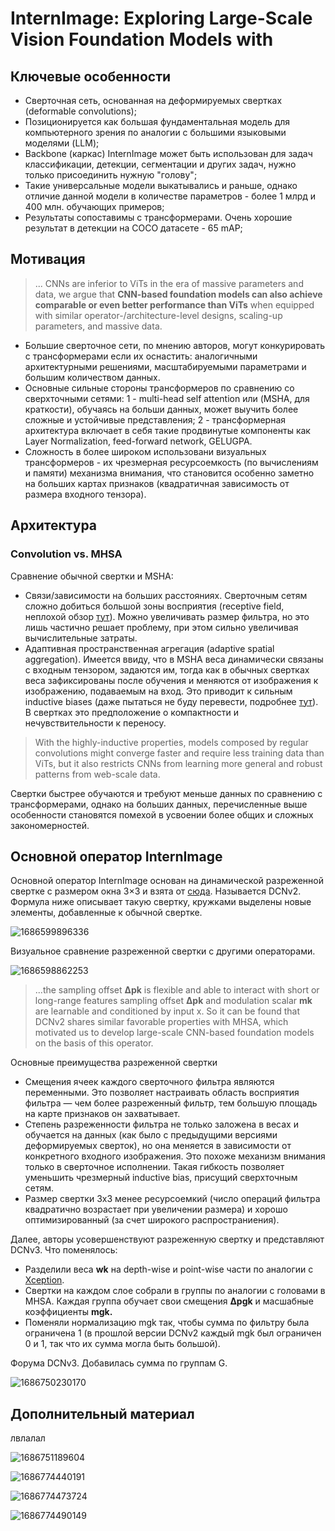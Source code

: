 # InternImage: Exploring Large-Scale Vision Foundation Models with

## Ключевые особенности

* Сверточная сеть, основанная на деформируемых свертках (deformable convolutions);
* Позиционируется как большая фундаментальная модель для компьютерного зрения по аналогии с большими языковыми моделями (LLM);
* Backbone (каркас) InternImage может быть использован для задач классификации, детекции, сегментации и других задач, нужно только присоединить нужную "голову";
* Такие универсальные модели выкатывались и раньше, однако отличие данной модели в количестве параметров - более 1 млрд и 400 млн. обучающих примеров;
* Результаты сопоставимы с трансформерами. Очень хорошие результат в детекции на COCO датасете - 65 mAP;

## Мотивация

> ... CNNs are inferior to ViTs in the era of massive parameters and data, we argue that **CNN-based foundation models can also achieve comparable or even better performance than ViTs** when equipped with similar operator-/architecture-level designs, scaling-up parameters, and massive data.

* Большие сверточное сети, по мнению авторов, могут конкурировать с трансформерами если их оснастить:
  аналогичными архитектурными решениями, масштабируемыми параметрами и большим количеством данных.
* Основные сильные стороны трансформеров по сравнению со сверхточными сетями: 1 -  multi-head self attention или (MSHA, для краткости), обучаясь на больши данных, может выучить более сложные и устойчивые представления; 2 - трансформерная архитектура включает в себя такие продвинутые компоненты как Layer Normalization, feed-forward network, GELUGPA.
* Сложность в более широком использовани визуальных трансформеров - их чрезмерная ресурсоемкость (по вычислениям и памяти) механизма внимания, что становится особенно заметно на больших картах признаков (квадратичная зависимость от размера входного тензора).

## Архитектура

### Convolution vs. MHSA

Сравнение обычной свертки и MSHA:

* Связи/зависимости на больших расстояниях. Сверточным сетям сложно добиться большой зоны восприятия (receptive field, неплохой обзор [тут](https://theaisummer.com/receptive-field/)). Можно увеличивать размер фильтра, но это лишь частично решает проблему, при этом сильно увеличивая вычислительные затраты.
* Адаптивная пространственная агрегация (adaptive spatial aggregation). Имеется ввиду, что в MSHA веса динамически связаны с входным тензором, задаются им, тогда как в обычных свертках веса зафиксированы после обучения и меняются от изображения к изображению, подаваемым на вход. Это приводит к сильным inductive biases (даже пытаться не буду перевести, подробнее [тут](https://habr.com/ru/articles/591779/)). В свертках это предположение о компактности и нечувствительности к переносу.

> With the highly-inductive properties, models composed by regular
> convolutions might converge faster and require less training data than ViTs, but it also restricts CNNs from learning more general and robust patterns from web-scale data.

Свертки быстрее обучаются и требуют меньше данных по сравнению с трансформерами, однако на больших данных, перечисленные выше особенности становятся помехой в усвоении более общих и сложных закономерностей.

## Основной оператор InternImage

Основной оператор InternImage основан на динамической разреженной свертке с размером окна 3×3 и взята от [сюда](https://openaccess.thecvf.com/content_CVPR_2019/papers/Zhu_Deformable_ConvNets_V2_More_Deformable_Better_Results_CVPR_2019_paper.pdf). Называется DCNv2. Формула ниже описывает такую свертку, кружками выделены новые элементы, добавленные к обычной свертке.

![1686599896336](image/InternImage/1686599896336.png)

Визуальное сравнение разреженной свертки с другими операторами.

![1686598862253](https://file+.vscode-resource.vscode-cdn.net/Users/andrybin/Dev/MLPapers/internimage/image/InternImage/1686598862253.png "Сравнение различных типов сверток")

> ...the sampling offset **∆pk** is flexible and able to interact with short or long-range features sampling offset **∆pk** and modulation scalar **mk** are learnable and conditioned by input x. So it can be found that DCNv2 shares similar favorable properties with MHSA, which motivated us to develop large-scale CNN-based foundation models on the basis of this operator.

Основные преимущества разреженной свертки

* Смещения ячеек каждого сверточного фильтра являются переменными. Это позволяет настраивать область восприятия фильтра — чем более разреженный фильтр, тем большую площадь на карте признаков он захватывает.
* Степень разреженности фильтра не только заложена в весах и обучается на данных (как было с предыдущими версиями деформируемых сверток), но она меняется в зависимости от конкретного входного изображения. Это похоже механизм внимания только в сверточное исполнении. Такая гибкость позволяет уменьшить чрезмерный inductive bias, присущий сверхточным сетям.
* Размер свертки 3x3 менее ресурсоемкий (число операций фильтра квадратично возрастает при увеличении размера) и хорошо оптимизированный (за счет широкого распространиения).

Далее, авторы усовершенствуют разреженную свертку и представляют DCNv3. Что поменялось:

* Разделили веса **wk** на depth-wise и point-wise части по аналогии с [Xception](https://arxiv.org/pdf/1610.02357.pdf).
* Свертки на каждом слое собрали в группы по аналогии с головами в MHSA. Каждая группа обучает свои смещения **∆pgk** и масшабные коэффициенты **mgk.**
* Поменяли нормализацию mgk так, чтобы сумма по фильтру была ограничена 1 (в прошлой версии DCNv2 каждый mgk был ограничен 0 и 1, так что их сумма могла быть большой).

Форума DCNv3. Добавилась сумма по группам G.

![1686750230170](image/InternImage/1686750230170.png)


## Дополнительный материал

лвлалал

![1686751189604](image/InternImage/1686751189604.png)


![1686774440191](image/InternImage/1686774440191.png)


![1686774473724](image/InternImage/1686774473724.png)


![1686774490149](image/InternImage/1686774490149.png)
